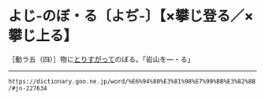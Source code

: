 # よじ‐のぼ・る〔よぢ‐〕【×攀じ登る／×攀じ上る】

［動ラ五（四）］物に[とりすがって](とりすがる（取り縋る）)のぼる。「岩山を―・る」

---
`https://dictionary.goo.ne.jp/word/%E6%94%80%E3%81%98%E7%99%BB%E3%82%8B/#jn-227634`